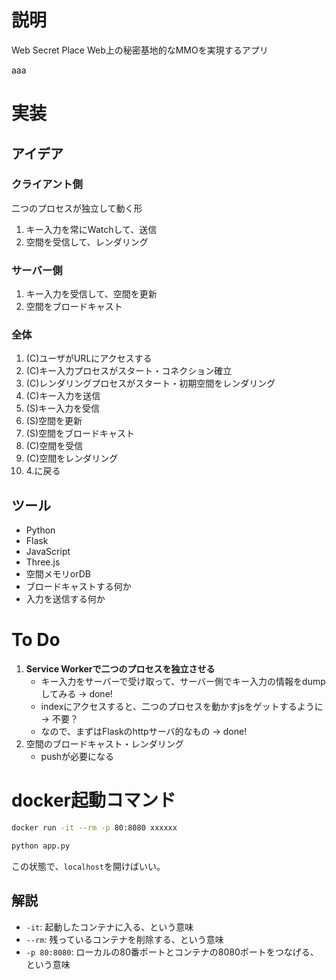 # 説明
Web Secret Place
Web上の秘密基地的なMMOを実現するアプリ

aaa

# 実装

## アイデア

### クライアント側
二つのプロセスが独立して動く形
1. キー入力を常にWatchして、送信
2. 空間を受信して、レンダリング

### サーバー側
1. キー入力を受信して、空間を更新
2. 空間をブロードキャスト

### 全体
1. (C)ユーザがURLにアクセスする
2. (C)キー入力プロセスがスタート・コネクション確立
3. (C)レンダリングプロセスがスタート・初期空間をレンダリング
4. (C)キー入力を送信
5. (S)キー入力を受信
6. (S)空間を更新
7. (S)空間をブロードキャスト
8. (C)空間を受信
9. (C)空間をレンダリング
10. 4.に戻る

## ツール
- Python
- Flask
- JavaScript
- Three.js
- 空間メモリorDB
- ブロードキャストする何か
- 入力を送信する何か


# To Do
1. **Service Workerで二つのプロセスを独立させる**
    - キー入力をサーバーで受け取って、サーバー側でキー入力の情報をdumpしてみる -> done!
    - indexにアクセスすると、二つのプロセスを動かすjsをゲットするように -> 不要？
    - なので、まずはFlaskのhttpサーバ的なもの -> done!
2. 空間のブロードキャスト・レンダリング
    - pushが必要になる


# docker起動コマンド
```bash
docker run -it --rm -p 80:8080 xxxxxx

python app.py
```

この状態で、`localhost`を開けばいい。

## 解説
- `-it`: 起動したコンテナに入る、という意味
- `--rm`: 残っているコンテナを削除する、という意味
- `-p 80:8080`: ローカルの80番ポートとコンテナの8080ポートをつなげる、という意味
